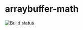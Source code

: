 # arraybuffer-math

[![Build status](https://ci.appveyor.com/api/projects/status/1rsm6r99egb6l4x0?svg=true)](https://ci.appveyor.com/project/Strassee/arraybuffer-math)